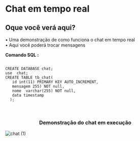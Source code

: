 # Chat em tempo real

<h2> Oque você verá aqui? </h2>

• Uma demonstração de como funciona o chat em tempo real </b><br>
• Aqui você poderá trocar mensagens </b><br>

**Comando SQL :**
<pre>
<code>
CREATE DATABASE chat;
use  chat;
CREATE TABLE tb_chat(
   id int(11) PRIMARY KEY AUTO_INCREMENT,
   mensagem 255) NOT null,
   nome  varchar(255) NOT null,
   data timestamp 
  );
</code>
    
</pre>

<h3 align="center"> Demonstração do chat em execução </h3>

![chat (1)](https://user-images.githubusercontent.com/68366424/103835791-f1962500-5065-11eb-923a-ff682c7b6f45.gif)

